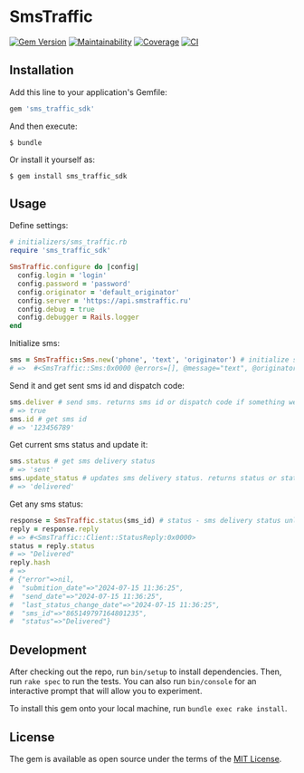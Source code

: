 # SmsTraffic

[![Gem Version](https://badge.fury.io/rb/sms_traffic_sdk.svg)](https://badge.fury.io/rb/sms_traffic_sdk)
[![Maintainability](https://api.codeclimate.com/v1/badges/bb4795be5024dd81d927/maintainability)](https://codeclimate.com/github/golifox/sms_traffic/maintainability)
[![Coverage](https://codecov.io/github/golifox/sms_traffic/graph/badge.svg?token=74C0YBJP3F)](https://codecov.io/github/golifox/sms_traffic)
[![CI](https://github.com/golifox/sms_traffic/actions/workflows/ci.yml/badge.svg?branch=main)](https://github.com/golifox/sms_traffic/actions/workflows/ci.yml)

## Installation

Add this line to your application's Gemfile:

```ruby
gem 'sms_traffic_sdk'
```

And then execute:

    $ bundle

Or install it yourself as:

    $ gem install sms_traffic_sdk

## Usage


Define settings:

```ruby
# initializers/sms_traffic.rb
require 'sms_traffic_sdk'

SmsTraffic.configure do |config|
  config.login = 'login'
  config.password = 'password'
  config.originator = 'default_originator'
  config.server = 'https://api.smstraffic.ru'
  config.debug = true
  config.debugger = Rails.logger
end
```

Initialize sms:
```ruby
sms = SmsTraffic::Sms.new('phone', 'text', 'originator') # initialize sms, originator by default from settings
# =>  #<SmsTraffic::Sms:0x0000 @errors=[], @message="text", @originator="default_originator", @phone="phone", @status="not-sent">

```

Send it and get sent sms id and dispatch code:
```ruby
sms.deliver # send sms. returns sms id or dispatch code if something went wrong
# => true
sms.id # get sms id
# => '123456789'
```

Get current sms status and update it:
```ruby
sms.status # get sms delivery status
# => 'sent'
sms.update_status # updates sms delivery status. returns status or status check response code on error
# => 'delivered'
```

Get any sms status:
```ruby
response = SmsTraffic.status(sms_id) # status - sms delivery status unless error or return error
reply = response.reply
# => #<SmsTraffic::Client::StatusReply:0x0000>
status = reply.status
# => "Delivered"
reply.hash
# => 
# {"error"=>nil,
#  "submition_date"=>"2024-07-15 11:36:25",
#  "send_date"=>"2024-07-15 11:36:25",
#  "last_status_change_date"=>"2024-07-15 11:36:25",
#  "sms_id"=>"865149797164801235",
#  "status"=>"Delivered"}

```

## Development

After checking out the repo, run `bin/setup` to install dependencies. Then, run `rake spec` to run the tests. You can also run `bin/console` for an interactive prompt that will allow you to experiment.

To install this gem onto your local machine, run `bundle exec rake install`. 

## License

The gem is available as open source under the terms of the [MIT License](http://opensource.org/licenses/MIT).

